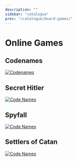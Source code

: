 ```yaml
---
description: ""
sidebar: "catalogue"
prev: "/catalogue/board-games/"
---
```


# Online Games

## Codenames

<a href="https://www.horsepaste.com/"><img src="https://cf.geekdo-images.com/F_KDEu0GjdClml8N7c8Imw__imagepage/img/rc_Do8f5v41nWEGcwHE1eKAkIfI=/fit-in/900x600/filters:no_upscale():strip_icc()/pic2582929.jpg" alt="Codenames"></a>

## Secret Hitler

<a href="https://backyard.co/"><img src="https://cf.geekdo-images.com/rAQ3hIXoH6xDcj41v9iqCg__itemrep/img/EQ1jwjZYnucHSizVlzHE8DiyEQI=/fit-in/246x300/filters:strip_icc()/pic5164305.jpg" alt="Code Names"></a>

## Spyfall

<a href="https://www.spyfall.app/"><img src="https://cf.geekdo-images.com/Ehx72XRdSeQHISVXcZVnHg__itemrep/img/00p3aUl2ug4XZtXMhB2VqrUmNTg=/fit-in/246x300/filters:strip_icc()/pic2453926.jpg" alt="Code Names"></a>

## Settlers of Catan

<a href="https://colonist.io/"><img src="https://cf.geekdo-images.com/W3Bsga_uLP9kO91gZ7H8yw__imagepage/img/M_3Vg1j2HlNgkv7PL2xl2BJE2bw=/fit-in/900x600/filters:no_upscale():strip_icc()/pic2419375.jpg
" alt="Code Names"></a>
